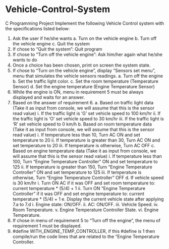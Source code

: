 # Vehicle-Control-System
C Programming Project
Implement the following Vehicle Control system with the specifications listed below:
1. Ask the user if he/she wants
      a. Turn on the vehicle engine
      b. Turn off the vehicle engine
      c. Quit the system
2. If chose to “Quit the system”: Quit program
3. If chose to “Turn off the vehicle engine”: Ask him/her again what he/she wants to do
4. Once a choice has been chosen, print on screen the system state.
5. If chose to “Turn on the vehicle engine”, display “Sensors set menu”, menu that simulates the vehicle sensors readings.
    a. Turn off the engine
    b. Set the traffic light color.
    c. Set the room temperature (Temperature Sensor)
    d. Set the engine temperature (Engine Temperature Sensor)
6. While the engine is ON, menu in requirement 5 must be always displayed and waits for an answer.
7. Based on the answer of requirement 6.
    a. Based on traffic light data (Take it as input from console, we will assume that this is the sensor read value)
            i. If the traffic light is ‘G’ set vehicle speed to 100 km/hr
            ii. If the traffic light is ‘O’ set vehicle speed to 30 km/hr
            iii. If the traffic light is ‘R’ set vehicle speed to 0 km/h
    b. Based on room temperature data (Take it as input from console, we will assume that this is the sensor read value)
            i. If temperature less than 10, Turn AC ON and set temperature to 20
            ii. If temperature is greater than 30, Turn AC ON and set temperature to 20
            iii. If temperature is otherwise, Turn AC OFF
    c. Based on engine temperature data (Take it as input from console, we will assume that this is the sensor read value)
            i. If temperature less than 100, Turn “Engine Temperature Controller” ON and set temperature to 125
            ii. If temperature is greater than 150, Turn “Engine Temperature Controller” ON and set temperature to 125
            iii. If temperature is otherwise, Turn “Engine Temperature Controller” OFF
    d. If vehicle speed is 30 km/hr
            i. Turn ON AC if it was OFF and set room temperature to: current temperature * (5/4) + 1
            ii. Turn ON “Engine Temperature Controller” if it was OFF and set engine temperature to: current temperature * (5/4) + 1
    e. Display the current vehicle state after applying 7.a to 7.d
            i. Engine state: ON/OFF.
            ii. AC: ON/OFF.
            iii. Vehicle Speed.
            iv. Room Temperature.
            v. Engine Temperature Controller State.
            vi. Engine Temperature.
8. If chose in menu of requirement 5 to “Turn off the engine”, the menu of requirement 1 must be displayed.
9. #define WITH_ENGINE_TEMP_CONTROLLER, if this #define is 1 then compile/run the code lines that are related to the “Engine Temperature Controller.
